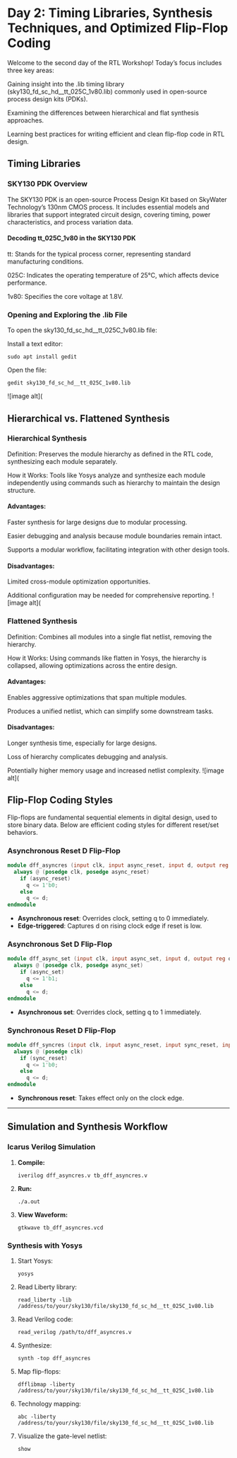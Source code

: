# Day 2: Timing Libraries, Synthesis Techniques, and Optimized Flip-Flop Coding

Welcome to the second day of the RTL Workshop! Today’s focus includes three key areas:

Gaining insight into the .lib timing library (sky130_fd_sc_hd__tt_025C_1v80.lib) commonly used in open-source process design kits (PDKs).

Examining the differences between hierarchical and flat synthesis approaches.

Learning best practices for writing efficient and clean flip-flop code in RTL design.

## Timing Libraries

### SKY130 PDK Overview
The SKY130 PDK is an open-source Process Design Kit based on SkyWater Technology’s 130nm CMOS process. It includes essential models and libraries that support integrated circuit design, covering timing, power characteristics, and process variation data.

#### Decoding tt_025C_1v80 in the SKY130 PDK

tt: Stands for the typical process corner, representing standard manufacturing conditions.

025C: Indicates the operating temperature of 25°C, which affects device performance.

1v80: Specifies the core voltage at 1.8V.

### Opening and Exploring the .lib File
To open the sky130_fd_sc_hd__tt_025C_1v80.lib file:

Install a text editor:

    sudo apt install gedit
Open the file:

    gedit sky130_fd_sc_hd__tt_025C_1v80.lib


![image alt](

## Hierarchical vs. Flattened Synthesis

### Hierarchical Synthesis

Definition: Preserves the module hierarchy as defined in the RTL code, synthesizing each module separately.

How it Works: Tools like Yosys analyze and synthesize each module independently using commands such as hierarchy to maintain the design structure.

#### Advantages:

Faster synthesis for large designs due to modular processing.

Easier debugging and analysis because module boundaries remain intact.

Supports a modular workflow, facilitating integration with other design tools.

#### Disadvantages:

Limited cross-module optimization opportunities.

Additional configuration may be needed for comprehensive reporting.
![image alt](

### Flattened Synthesis

Definition: Combines all modules into a single flat netlist, removing the hierarchy.

How it Works: Using commands like flatten in Yosys, the hierarchy is collapsed, allowing optimizations across the entire design.

#### Advantages:

Enables aggressive optimizations that span multiple modules.

Produces a unified netlist, which can simplify some downstream tasks.

#### Disadvantages:

Longer synthesis time, especially for large designs.

Loss of hierarchy complicates debugging and analysis.

Potentially higher memory usage and increased netlist complexity.
![image alt](
## Flip-Flop Coding Styles

Flip-flops are fundamental sequential elements in digital design, used to store binary data. Below are efficient coding styles for different reset/set behaviors.

### Asynchronous Reset D Flip-Flop

```verilog
module dff_asyncres (input clk, input async_reset, input d, output reg q);
  always @ (posedge clk, posedge async_reset)
    if (async_reset)
      q <= 1'b0;
    else
      q <= d;
endmodule
```
- **Asynchronous reset**: Overrides clock, setting q to 0 immediately.
- **Edge-triggered**: Captures d on rising clock edge if reset is low.

### Asynchronous Set D Flip-Flop

```verilog
module dff_async_set (input clk, input async_set, input d, output reg q);
  always @ (posedge clk, posedge async_set)
    if (async_set)
      q <= 1'b1;
    else
      q <= d;
endmodule
```
- **Asynchronous set**: Overrides clock, setting q to 1 immediately.

### Synchronous Reset D Flip-Flop

```verilog
module dff_syncres (input clk, input async_reset, input sync_reset, input d, output reg q);
  always @ (posedge clk)
    if (sync_reset)
      q <= 1'b0;
    else
      q <= d;
endmodule
```
- **Synchronous reset**: Takes effect only on the clock edge.

---

## Simulation and Synthesis Workflow

### Icarus Verilog Simulation

1. **Compile:**
   ```shell
   iverilog dff_asyncres.v tb_dff_asyncres.v
   ```
2. **Run:**
   ```shell
   ./a.out
   ```
3. **View Waveform:**
   ```shell
   gtkwave tb_dff_asyncres.vcd
   ```



### Synthesis with Yosys

1. Start Yosys:
   ```shell
   yosys
   ```
2. Read Liberty library:
   ```shell
   read_liberty -lib /address/to/your/sky130/file/sky130_fd_sc_hd__tt_025C_1v80.lib
   ```
3. Read Verilog code:
   ```shell
   read_verilog /path/to/dff_asyncres.v
   ```
4. Synthesize:
   ```shell
   synth -top dff_asyncres
   ```
5. Map flip-flops:
   ```shell
   dfflibmap -liberty /address/to/your/sky130/file/sky130_fd_sc_hd__tt_025C_1v80.lib
   ```
6. Technology mapping:
   ```shell
   abc -liberty /address/to/your/sky130/file/sky130_fd_sc_hd__tt_025C_1v80.lib
   ```
7. Visualize the gate-level netlist:
   ```shell
   show
   ```





